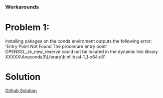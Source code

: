 ### Workarounds

# Problem 1:

installing pakages on the conda enviroment outputs the following error:
'Entry Point Not Found
The procedure entry point OPENSSL_sk_new_reserve could not be located in the dynamic link library XXXXX\Anaconda3\Library\bin\libssl-1_1-x64.dll'

# Solution

[Github Solution](https://github.com/conda/conda/issues/9003)